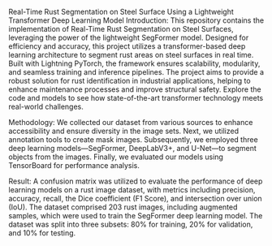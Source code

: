 Real-Time Rust Segmentation on Steel Surface Using a Lightweight Transformer Deep Learning Model
Introduction: This repository contains the implementation of Real-Time Rust Segmentation on Steel Surfaces, leveraging the power of the lightweight SegFormer model. Designed for efficiency and accuracy, this project utilizes a transformer-based deep learning architecture to segment rust areas on steel surfaces in real time. Built with Lightning PyTorch, the framework ensures scalability, modularity, and seamless training and inference pipelines. The project aims to provide a robust solution for rust identification in industrial applications, helping to enhance maintenance processes and improve structural safety. Explore the code and models to see how state-of-the-art transformer technology meets real-world challenges.

Methodology: We collected our dataset from various sources to enhance accessibility and ensure diversity in the image sets. Next, we utilized annotation tools to create mask images. Subsequently, we employed three deep learning models—SegFormer, DeepLabV3+, and U-Net—to segment objects from the images. Finally, we evaluated our models using TensorBoard for performance analysis.

Result: A confusion matrix was utilized to evaluate the performance of deep learning models on a rust image dataset, with metrics including precision, accuracy, recall, the Dice coefficient (F1 Score), and intersection over union (IoU). The dataset comprised 203 rust images, including augmented samples, which were used to train the SegFormer deep learning model. The dataset was split into three subsets: 80% for training, 20% for validation, and 10% for testing.

 

